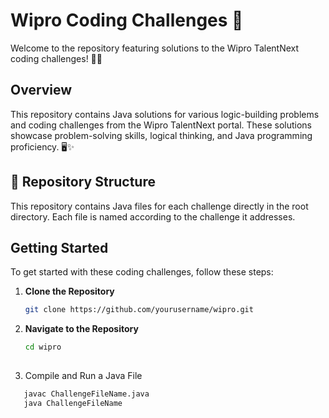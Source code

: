 # Wipro Coding Challenges 🚀

Welcome to the repository featuring solutions to the Wipro TalentNext coding challenges! 🧠💡

## Overview

This repository contains Java solutions for various logic-building problems and coding challenges from the Wipro TalentNext portal. These solutions showcase problem-solving skills, logical thinking, and Java programming proficiency. 🖥️✨

## 📂 Repository Structure

This repository contains Java files for each challenge directly in the root directory. Each file is named according to the challenge it addresses.

## Getting Started

To get started with these coding challenges, follow these steps:

1. **Clone the Repository**

   ```bash
   git clone https://github.com/yourusername/wipro.git
   
2. **Navigate to the Repository**
    ```bash
    cd wipro
  
3. Compile and Run a Java File
 
  ```bash
     javac ChallengeFileName.java
     java ChallengeFileName
